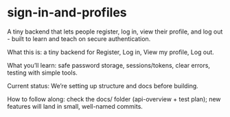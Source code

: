 # sign-in-and-profiles
A tiny backend that lets people register, log in, view their profile, and log out - built to learn and teach on secure authentication.


What this is: a tiny backend for Register, Log in, View my profile, Log out.

What you’ll learn: safe password storage, sessions/tokens, clear errors, testing with simple tools.

Current status: We’re setting up structure and docs before building.

How to follow along: check the docs/ folder (api-overview + test plan); new features will land in small, well-named commits.